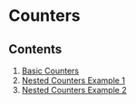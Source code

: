 # Counters

## Contents
1. [Basic Counters](Counters1)
2. [Nested Counters Example 1](NestedCounters1)
3. [Nested Counters Example 2](NestedCounters2)
